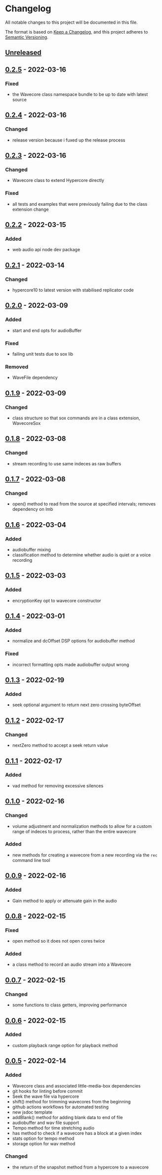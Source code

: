 # Changelog
All notable changes to this project will be documented in this file.

The format is based on [Keep a Changelog](https://keepachangelog.com/en/1.0.0/),
and this project adheres to [Semantic Versioning](https://semver.org/spec/v2.0.0.html).

## [Unreleased]

## [0.2.5] - 2022-03-16
### Fixed
- the Wavecore class namespace bundle to be up to date with latest source

## [0.2.4] - 2022-03-16
### Changed
- release version because i fuxed up the release process

## [0.2.3] - 2022-03-16
### Changed
- Wavecore class to extend Hypercore directly

### Fixed
- all tests and examples that were previously failing due to the class extension change

## [0.2.2] - 2022-03-15
### Added
- web audio api node dev package

## [0.2.1] - 2022-03-14
### Changed
- hypercore10 to latest version with stabilised replicator code

## [0.2.0] - 2022-03-09
### Added
- start and end opts for audioBuffer

### Fixed
- failing unit tests due to sox lib

### Removed
- WaveFile dependency

## [0.1.9] - 2022-03-09
### Changed
- class structure so that sox commands are in a class extension, WavecoreSox

## [0.1.8] - 2022-03-08
### Changed
- stream recording to use same indeces as raw buffers

## [0.1.7] - 2022-03-08
### Changed
- open() method to read from the source at specified intervals; removes dependency on lmb

## [0.1.6] - 2022-03-04
### Added
- audiobuffer mixing
- classification method to determine whether audio is quiet or a voice recording

## [0.1.5] - 2022-03-03
### Added
- encryptionKey opt to wavecore constructor

## [0.1.4] - 2022-03-01
### Added
- normalize and dcOffset DSP options for audiobuffer method

### Fixed
- incorrect formatting opts made audiobuffer output wrong

## [0.1.3] - 2022-02-19
### Added
- seek optional argument to return next zero crossing byteOffset

## [0.1.2] - 2022-02-17
### Changed
- nextZero method to accept a seek return value

## [0.1.1] - 2022-02-17
### Added
- vad method for removing excessive silences

## [0.1.0] - 2022-02-16
### Changed
- volume adjustment and normalization methods to allow for a custom range of indeces to process, rather than the entire wavecore

### Added
- new methods for creating a wavecore from a new recording via the `rec` command line tool

## [0.0.9] - 2022-02-16
### Added
- Gain method to apply or attenuate gain in the audio

## [0.0.8] - 2022-02-15
### Fixed
- open method so it does not open cores twice

### Added
- a class method to record an audio stream into a Wavecore

## [0.0.7] - 2022-02-15
### Changed
- some functions to class getters, improving performance

## [0.0.6] - 2022-02-15
### Added
- custom playback range option for playback method

## [0.0.5] - 2022-02-14
### Added
- Wavecore class and associated little-media-box dependencies
- git hooks for linting before commit
- Seek the wave file via hypercore
- shift() method for trimming wavecores from the beginning
- github actions workflows for automated testing
- new jsdoc template
- addBlank() method for adding blank data to end of file
- audiobuffer and wav file support
- Tempo method for time stretching audio
- has method to check if a wavecore has a block at a given index
- stats option for tempo method
- storage option for wav method

### Changed
- the return of the snapshot method from a hypercore to a wavecore

[Unreleased]: https://github.com/Storyboard-fm/wavecore/compare/v0.2.5...HEAD
[0.2.5]: https://github.com/Storyboard-fm/wavecore/compare/v0.2.4...v0.2.5
[0.2.4]: https://github.com/Storyboard-fm/wavecore/compare/v0.2.3...v0.2.4
[0.2.3]: https://github.com/Storyboard-fm/wavecore/compare/v0.2.2...v0.2.3
[0.2.2]: https://github.com/Storyboard-fm/wavecore/compare/v0.2.1...v0.2.2
[0.2.1]: https://github.com/Storyboard-fm/wavecore/compare/v0.2.0...v0.2.1
[0.2.0]: https://github.com/Storyboard-fm/wavecore/compare/v0.1.9...v0.2.0
[0.1.9]: https://github.com/Storyboard-fm/wavecore/compare/v0.1.8...v0.1.9
[0.1.8]: https://github.com/Storyboard-fm/wavecore/compare/v0.1.7...v0.1.8
[0.1.7]: https://github.com/Storyboard-fm/wavecore/compare/v0.1.6...v0.1.7
[0.1.6]: https://github.com/Storyboard-fm/wavecore/compare/v0.1.5...v0.1.6
[0.1.5]: https://github.com/Storyboard-fm/wavecore/compare/v0.1.4...v0.1.5
[0.1.4]: https://github.com/Storyboard-fm/wavecore/compare/v0.1.3...v0.1.4
[0.1.3]: https://github.com/Storyboard-fm/wavecore/compare/v0.1.2...v0.1.3
[0.1.2]: https://github.com/Storyboard-fm/wavecore/compare/v0.1.1...v0.1.2
[0.1.1]: https://github.com/Storyboard-fm/wavecore/compare/v0.1.0...v0.1.1
[0.1.0]: https://github.com/Storyboard-fm/wavecore/compare/v0.0.9...v0.1.0
[0.0.9]: https://github.com/Storyboard-fm/wavecore/compare/v0.0.8...v0.0.9
[0.0.8]: https://github.com/Storyboard-fm/wavecore/compare/v0.0.7...v0.0.8
[0.0.7]: https://github.com/Storyboard-fm/wavecore/compare/v0.0.6...v0.0.7
[0.0.6]: https://github.com/Storyboard-fm/wavecore/compare/v0.0.5...v0.0.6
[0.0.5]: https://github.com/Storyboard-fm/wavecore/releases/tags/v0.0.5
